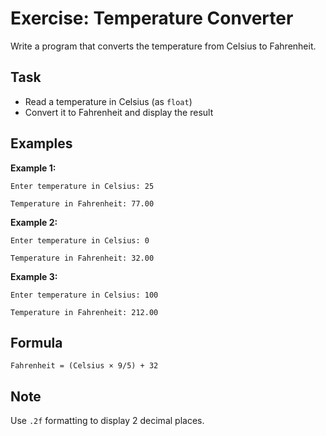 # Exercise: Temperature Converter

Write a program that converts the temperature from Celsius to Fahrenheit.

## Task

- Read a temperature in Celsius (as `float`)
- Convert it to Fahrenheit and display the result

## Examples

**Example 1:**

```
Enter temperature in Celsius: 25
```

```
Temperature in Fahrenheit: 77.00
```

**Example 2:**

```
Enter temperature in Celsius: 0
```

```
Temperature in Fahrenheit: 32.00
```

**Example 3:**

```
Enter temperature in Celsius: 100
```

```
Temperature in Fahrenheit: 212.00
```

## Formula

`Fahrenheit = (Celsius × 9/5) + 32`

## Note

Use `.2f` formatting to display 2 decimal places.
